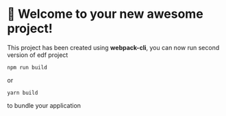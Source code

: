# 🚀 Welcome to your new awesome project!

This project has been created using **webpack-cli**, you can now run
second version of edf project

```
npm run build

```

or

```
yarn build
```

to bundle your application
